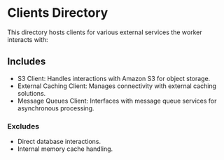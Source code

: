# Clients Directory

This directory hosts clients for various external services the worker interacts with:

## Includes

- S3 Client: Handles interactions with Amazon S3 for object storage.
- External Caching Client: Manages connectivity with external caching solutions.
- Message Queues Client: Interfaces with message queue services for asynchronous processing.

### Excludes

- Direct database interactions.
- Internal memory cache handling.
